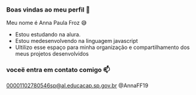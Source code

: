 ### Boas vindas ao meu perfil 💙

Meu nome é Anna Paula Froz 😅

- Estou estudando na alura.
- Estou medesenvolvendo na linguagem javascript
- Ultilizo esse espaço para minha organização e compartilhamento dos meus projetos desenvolvidos

### voceë entra em contato comigo 📫

00001102780546sp@al.educacap.sp.gov.br
@AnnaFF19
